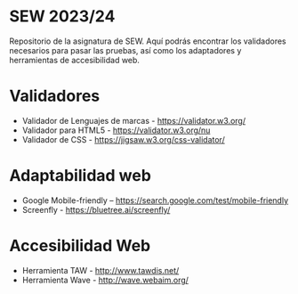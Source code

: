 # SEW 2023/24
Repositorio de la asignatura de SEW. Aquí podrás encontrar los validadores necesarios para pasar las pruebas, así como los adaptadores y herramientas de accesibilidad web.

# Validadores
* Validador de Lenguajes de marcas - https://validator.w3.org/
* Validador para HTML5 - https://validator.w3.org/nu
* Validador de CSS - https://jigsaw.w3.org/css-validator/

# Adaptabilidad web 
* Google Mobile-friendly – https://search.google.com/test/mobile-friendly
* Screenfly - https://bluetree.ai/screenfly/ 

# Accesibilidad Web 
* Herramienta TAW - http://www.tawdis.net/ 
* Herramienta Wave - http://wave.webaim.org/ 

